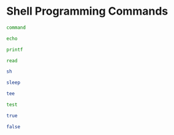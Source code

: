 # Shell Programming Commands

````bash
command
````

````bash
echo
````

````bash
printf
````

````bash
read
````

````bash
sh
````

````bash
sleep
````

````bash
tee
````

````bash
test
````

````bash
true
````

````bash
false
````